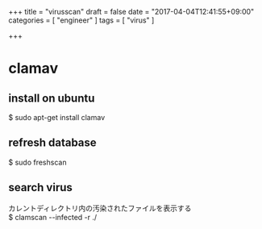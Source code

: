 +++
title = "virusscan"
draft = false
date = "2017-04-04T12:41:55+09:00"
categories = [ "engineer" ]
tags = [ "virus" ]

+++

# clamav

## install on ubuntu

$ sudo apt-get install clamav

## refresh database

$ sudo freshscan

## search virus

カレントディレクトリ内の汚染されたファイルを表示する  
$ clamscan --infected -r ./


